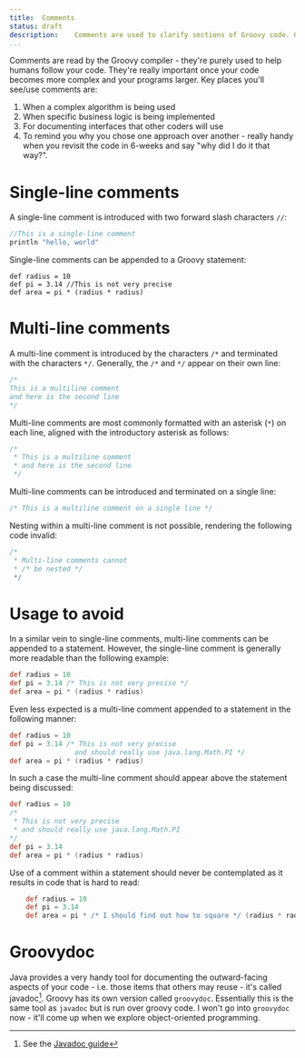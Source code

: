 ```yaml
---
title:	Comments  
status:	draft
description:	Comments are used to clarify sections of Groovy code. Groovy supports two types of comments - single line and multi-line.  
...
```

Comments are read by the Groovy compiler - they're purely used to help humans follow your code. They're really important once your code becomes more complex and your programs larger. Key places you'll see/use comments are:

1. When a complex algorithm is being used
2. When specific business logic is being implemented
2. For documenting interfaces that other coders will use
3. To remind you why you chose one approach over another - really handy when you revisit the code in 6-weeks and say "why did I do it that way?".

# Single-line comments
A single-line comment is introduced with two forward slash characters `//`:

```groovy
//This is a single-line comment
println "hello, world"
```
    
Single-line comments can be appended to a Groovy statement:

    def radius = 10
    def pi = 3.14 //This is not very precise
    def area = pi * (radius * radius)

# Multi-line comments
    
A multi-line comment is introduced by the characters `/*` and terminated with the characters `*/`. Generally, the `/*` and `*/` appear on their own line:

```groovy
/*
This is a multiline comment
and here is the second line
*/
```

Multi-line comments are most commonly formatted with an asterisk (`*`) on each line, aligned with the introductory asterisk as follows:

```groovy
/*
 * This is a multiline comment
 * and here is the second line
 */
```

Multi-line comments can be introduced and terminated on a single line:

```groovy
/* This is a multiline comment on a single line */
```

Nesting within a multi-line comment is not possible, rendering the following code invalid:

```groovy
/*
 * Multi-line comments cannot 
 * /* be nested */
 */
```
    
# Usage to avoid    
In a similar vein to single-line comments, multi-line comments can be appended to a statement. However, the single-line comment is generally more readable than the following example:

```groovy
def radius = 10
def pi = 3.14 /* This is not very precise */
def area = pi * (radius * radius)
```

Even less expected is a multi-line comment appended to a statement in the following manner:

```groovy
def radius = 10
def pi = 3.14 /* This is not very precise
                and should really use java.lang.Math.PI */
def area = pi * (radius * radius)
```
    
In such a case the multi-line comment should appear above the statement being discussed:

```groovy
def radius = 10
/*
 * This is not very precise
 * and should really use java.lang.Math.PI
*/
def pi = 3.14 
def area = pi * (radius * radius)    
```
    
Use of a comment within a statement should never be contemplated as it results in code that is hard to read:

```groovy
    def radius = 10
    def pi = 3.14
    def area = pi * /* I should find out how to square */ (radius * radius)
```

# Groovydoc

Java provides a very handy tool for documenting the outward-facing aspects of your code - i.e. those items that others may reuse  - it's called javadoc[^javadoc]. Groovy has its own version called `groovydoc`. Essentially this is the same tool as `javadoc` but is run over groovy code. I won't go into `groovydoc` now - it'll come up when we explore object-oriented programming.

[^javadoc]: See the [Javadoc guide](http://docs.oracle.com/javase/1.5.0/docs/tooldocs/windows/javadoc.html)